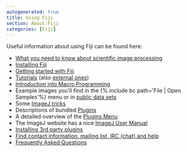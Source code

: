 ```yaml
---
autogenerated: true
title: Using Fiji
section: About:Fiji
categories: [Fiji]
---
```



Useful information about using Fiji can be found here:

-   [What you need to know about scientific image processing](/techniques/principles)
-   [Installing Fiji](/software/fiji/downloads#installation)
-   [Getting started with Fiji](/learn/getting-started)
-   [Tutorials](Category_Tutorials) (also [external ones](/tutorials))
-   [Introduction into Macro Programming](/scripting/macro)
-   Example images you'll find in the {% include bc path='File | Open Samples'%} menu or in [public data sets](/plugins/public-data-sets)
-   Some [ImageJ tricks](/learn/tips-and-tricks)
-   Descriptions of bundled [Plugins](Category_Plugins)
-   A detailed overview of the [Plugins Menu](/plugins/fiji-menu)
-   The ImageJ website has a nice [ImageJ User Manual](/ij/docs/user-guide.pdf)
-   [Installing 3rd party plugins](Installing_3rd_party_plugins)
-   [Find contact information, mailing list, IRC (chat) and help](/help)
-   [Frequently Asked Questions](/help/faq)


